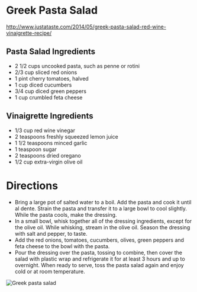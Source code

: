 # Greek Pasta Salad
http://www.justataste.com/2014/05/greek-pasta-salad-red-wine-vinaigrette-recipe/

## Pasta Salad Ingredients
* 2 1/2 cups uncooked pasta, such as penne or rotini
* 2/3 cup sliced red onions
* 1 pint cherry tomatoes, halved
* 1 cup diced cucumbers
* 3/4 cup diced green peppers
* 1 cup crumbled feta cheese

## Vinaigrette Ingredients
* 1/3 cup red wine vinegar
* 2 teaspoons freshly squeezed lemon juice
* 1 1/2 teaspoons minced garlic
* 1 teaspoon sugar
* 2 teaspoons dried oregano
* 1/2 cup extra-virgin olive oil

# Directions
* Bring a large pot of salted water to a boil. Add the pasta and cook it until al dente. Strain the pasta and transfer it to a large bowl to cool slightly. While the pasta cools, make the dressing.
* In a small bowl, whisk together all of the dressing ingredients, except for the olive oil. While whisking, stream in the olive oil. Season the dressing with salt and pepper, to taste.
* Add the red onions, tomatoes, cucumbers, olives, green peppers and feta cheese to the bowl with the pasta.
* Pour the dressing over the pasta, tossing to combine, then cover the salad with plastic wrap and refrigerate it for at least 3 hours and up to overnight. When ready to serve, toss the pasta salad again and enjoy cold or at room temperature.

![Greek pasta salad](http://i.imgur.com/QCLqhOB.jpg)
